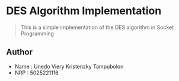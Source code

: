 # DES Algorithm Implementation

> This is a simple implementation of the DES algorithm in Socket Programming

## Author
- Name : Unedo Viery Kristenzky Tampubolon
- NRP : 5025221116
